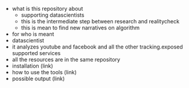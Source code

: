   * what is this repository about
    * supporting datascientists
    * this is the intermediate step between research and realitycheck
    * this is mean to find new narratives on algorithm
  * for who is meant 
   * datascientist
   * it analyzes youtube and facebook and all the other tracking.exposed supported services
  * all the resources are in the same repository 
   * installation (link)
   * how to use the tools (link)
   * possible output (link)
